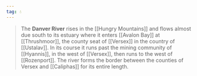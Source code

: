 ```yaml
---
tag: 💧
---
```

> The **Danver River** rises in the [[Hungry Mountains]] and flows almost due south to its estuary where it enters [[Avalon Bay]] at [[Thrushmoor]], the county seat of [[Versex]] in the country of [[Ustalav]]. In its course it runs past the mining community of [[Hyannis]], in the west of [[Versex]], then runs to the west of [[Rozenport]]. The river forms the border between the counties of Versex and [[Caliphas]] for its entire length.








